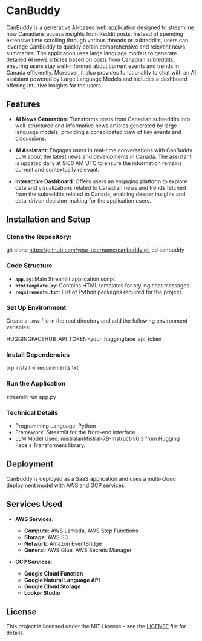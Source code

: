 # CanBuddy

CanBuddy is a generative AI-based web application designed to streamline how Canadians access insights from Reddit posts. Instead of spending extensive time scrolling through various threads or subreddits, users can leverage CanBuddy to quickly obtain comprehensive and relevant news summaries. The application uses large language models to generate detailed AI news articles based on posts from Canadian subreddits, ensuring users stay well-informed about current events and trends in Canada efficiently. Moreover, it also provides functionality to chat with an AI assistant powered by Large Language Models and includes a dashboard offering intuitive insights for the users.

## Features

- **AI News Generation**: Transforms posts from Canadian subreddits into well-structured and informative news articles generated by large language models, providing a consolidated view of key events and discussions.
  
- **AI Assistant**: Engages users in real-time conversations with CanBuddy LLM about the latest news and developments in Canada. The assistant is updated daily at 9:00 AM UTC to ensure the information remains current and contextually relevant.

- **Interactive Dashboard**: Offers users an engaging platform to explore data and visualizations related to Canadian news and trends fetched from the subreddits related to Canada, enabling deeper insights and data-driven decision-making for the application users.

## Installation and Setup

### Clone the Repository:
   git clone https://github.com/your-username/canbuddy.git
   cd canbuddy

### Code Structure

- **`app.py`**: Main Streamlit application script.
- **`htmltemplate.py`**: Contains HTML templates for styling chat messages.
- **`requirements.txt`**: List of Python packages required for the project.

### Set Up Environment

Create a `.env` file in the root directory and add the following environment variables:

HUGGINGFACEHUB_API_TOKEN=your_huggingface_api_token

### Install Dependencies

pip install -r requirements.txt

### Run the Application

streamlit run app.py


### Technical Details
- Programming Language: Python
- Framework: Streamlit for the front-end interface
- LLM Model Used: mistralai/Mistral-7B-Instruct-v0.3 from Hugging Face's Transformers library.

## Deployment

CanBuddy is deployed as a SaaS application and uses a multi-cloud deployment model with AWS and GCP services.

## Services Used

- **AWS Services**:
  - **Compute**: AWS Lambda, AWS Step Functions
  - **Storage**: AWS S3
  - **Network**: Amazon EventBridge
  - **General**: AWS Glue, AWS Secrets Manager

- **GCP Services**:
  - **Google Cloud Function**
  - **Google Natural Language API**
  - **Google Cloud Storage**
  - **Looker Studio**


## License

This project is licensed under the MIT License - see the [LICENSE](LICENSE) file for details.
